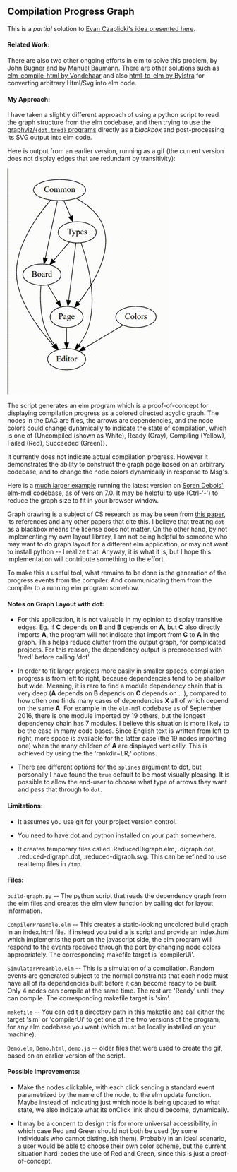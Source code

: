 
## Compilation Progress Graph

This is a *partial* solution to [Evan Czaplicki's idea presented
here](https://github.com/elm-lang/projects#visualize-compilation).

#### Related Work:

There are also two other ongoing efforts in elm to solve this problem,
by [John
Bugner](http://github.com/JohnBugner/elm-compilation-visualization)
and by [Manuel
Baumann](https://manuscripthub.github.io/elm-diagram/index.html).
There are other solutions such as [elm-compile-html by
Vondehaar](http://elm-compile-html.herokuapp.com/) and also
[html-to-elm by Bylstra](https://github.com/mbylstra/html-to-elm) for
converting arbitrary Html/Svg into elm code.

#### My Approach:

I have taken a slightly different approach of using a python script to
read the graph structure from the elm codebase, and then trying to use
the [graphviz/`{dot,tred}` programs](http://www.graphviz.org/)
directly as a *blackbox* and post-processing its SVG output into elm
code.

Here is output from an earlier version, running as a gif (the current
version does not display edges that are redundant by transitivity):

![Demo](out.gif "Illustrating change of colors indicating file compilation status.")

The script generates an elm program which is a proof-of-concept for
displaying compilation progress as a colored directed acyclic graph.
The nodes in the DAG are files, the arrows are dependencies, and the
node colors could change dynamically to indicate the state of
compilation, which is one of {Uncompiled (shown as White), Ready
(Gray), Compiling (Yellow), Failed (Red), Succeeded (Green)}.

It currently does not indicate actual compilation progress.  However
it demonstrates the ability to construct the graph page based on an
arbitrary codebase, and to change the node colors dynamically in
response to Msg's.

Here is a [much larger
example](https://aklaing.github.io/elm-visualize-compilation/) running
the latest version on [Soren Debois' elm-mdl
codebase](https://github.com/debois/elm-mdl), as of version 7.0.  It
may be helpful to use (Ctrl-'-') to reduce the graph size to fit in
your browser window.

Graph drawing is a subject of CS research as may be seen from [this
paper](https://www.ocf.berkeley.edu/~eek/index.html/tiny_examples/thinktank/src/gv1.7c/doc/dotguide.pdf),
its references and any other papers that cite this.  I believe that
treating `dot` as a blackbox means the license does not matter.  On
the other hand, by not implementing my own layout library, I am not
being helpful to someone who may want to do graph layout for a
different elm application, or may not want to install python -- I
realize that.  Anyway, it is what it is, but I hope this
implementation will contribute something to the effort.

To make this a useful tool, what remains to be done is the generation
of the progress events from the compiler.  And communicating them from
the compiler to a running elm program somehow.

#### Notes on Graph Layout with dot:

- For this application, it is not valuable in my opinion to display
  transitive edges.  Eg.  If **C** depends on **B** and **B** depends
  on **A**, but **C** also directly imports **A**, the program will
  not indicate that import from **C** to **A** in the graph.  This
  helps reduce clutter from the output graph, for complicated
  projects.  For this reason, the dependency output is preprocessed
  with 'tred' before calling 'dot'.

- In order to fit larger projects more easily in smaller spaces,
  compilation progress is from left to right, because dependencies
  tend to be shallow but wide.  Meaning, it is rare to find a module
  dependency chain that is very deep (**A** depends on **B** depends
  on **C** depends on ...), compared to how often one finds many cases
  of dependencies **X** all of which depend on the same **A**.  For
  example in the `elm-mdl` codebase as of September 2016, there is one
  module imported by 19 others, but the longest dependency chain has 7
  modules.  I believe this situation is more likely to be the case in
  many code bases.  Since English text is written from left to right,
  more space is available for the latter case (the 19 nodes importing
  one) when the many children of **A** are displayed vertically.  This
  is achieved by using the the 'rankdir=LR;' options.

- There are different options for the `splines` argument to dot, but
  personally I have found the `true` default to be most visually
  pleasing.  It is possible to allow the end-user to choose what type
  of arrows they want and pass that through to `dot`.

#### Limitations:

- It assumes you use git for your project version control.

- You need to have dot and python installed on your path somewhere.

- It creates temporary files called .ReducedDigraph.elm, .digraph.dot,
  .reduced-digraph.dot, .reduced-digraph.svg.  This can be refined to
  use real temp files in `/tmp`.

#### Files:

`build-graph.py` -- The python script that reads the dependency graph
from the elm files and creates the elm view function by calling dot
for layout information.

`CompilerPreamble.elm` -- This creates a static-looking uncolored build
graph in an index.html file.  If instead you build a js script and
provide an index.html which implements the port on the javascript
side, the elm program will respond to the events received through the
port by changing node colors appropriately.  The corresponding
makefile target is 'compilerUi'.

`SimulatorPreamble.elm` -- This is a simulation of a compilation.
Random events are generated subject to the normal constraints that
each node must have all of its dependencies built before it can become
ready to be built.  Only 4 nodes can compile at the same time.  The
rest are 'Ready' until they can compile.  The corresponding makefile
target is 'sim'.

`makefile` -- You can edit a directory path in this makefile and call
either the target 'sim' or 'compilerUi' to get one of the two versions
of the program, for any elm codebase you want (which must be locally
installed on your machine).

`Demo.elm`, `Demo.html`, `demo.js` -- older files that were used to
create the gif, based on an earlier version of the script.

#### Possible Improvements:

- Make the nodes clickable, with each click sending a standard event
  parametrized by the name of the node, to the elm update function.
  Maybe instead of indicating just which node is being updated to what
  state, we also indicate what its onClick link should become,
  dynamically.

- It may be a concern to design this for more universal accessibility,
  in which case Red and Green should not both be used (by some
  individuals who cannot distinguish them).  Probably in an ideal
  scenario, a user would be able to choose their own color scheme, but
  the current situation hard-codes the use of Red and Green, since
  this is just a proof-of-concept.

